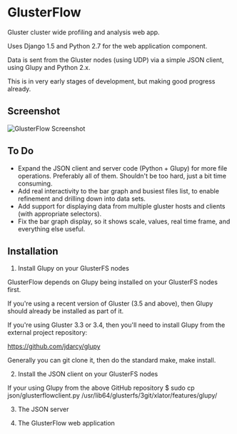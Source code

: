 GlusterFlow
===========

Gluster cluster wide profiling and analysis web app.

Uses Django 1.5 and Python 2.7 for the web application component.

Data is sent from the Gluster nodes (using UDP) via a simple JSON client, using Glupy and Python 2.x.

This is in very early stages of development, but making good progress already.


Screenshot
----------

![GlusterFlow Screenshot](https://github.com/justinclift/glusterflow/raw/master/ui/static/ui/screenshots/glusterflow_screenshot_0.0.1.png "GlusterFlow Screenshot")


To Do
-----

* Expand the JSON client and server code (Python + Glupy) for more file operations.  Preferably all of them.  Shouldn't be too hard, just a bit time consuming.
* Add real interactivity to the bar graph and busiest files list, to enable refinement and drilling down into data sets.
* Add support for displaying data from multiple gluster hosts and clients (with appropriate selectors).
* Fix the bar graph display, so it shows scale, values, real time frame, and everything else useful.


Installation
------------

1. Install Glupy on your GlusterFS nodes

GlusterFlow depends on Glupy being installed on your GlusterFS nodes first.

If you're using a recent version of Gluster (3.5 and above), then Glupy
should already be installed as part of it.

If you're using Gluster 3.3 or 3.4, then you'll need to install Glupy from
the external project repository:

  https://github.com/jdarcy/glupy

Generally you can git clone it, then do the standard make, make install.

2. Install the JSON client on your GlusterFS nodes

If your using Glupy from the above GitHub repository
    $ sudo cp json/glusterflowclient.py /usr/lib64/glusterfs/3git/xlator/features/glupy/


3. The JSON server 


4. The GlusterFlow web application 











